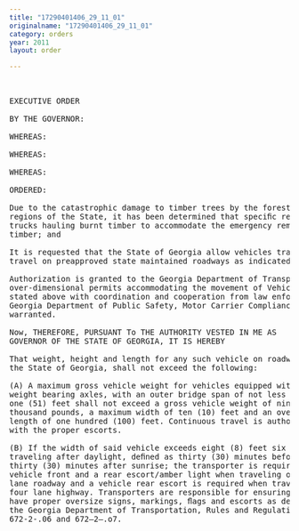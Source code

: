 ```yaml
---
title: "17290401406_29_11_01"
originalname: "17290401406_29_11_01"
category: orders
year: 2011
layout: order

---
```

<pre>
 

EXECUTIVE ORDER

BY THE GOVERNOR:

WHEREAS:

WHEREAS:

WHEREAS:

ORDERED:

Due to the catastrophic damage to timber trees by the forest ﬁres in the southern
regions of the State, it has been determined that speciﬁc restrictions be lifted on
trucks hauling burnt timber to accommodate the emergency removal of burnt
timber; and

It is requested that the State of Georgia allow vehicles transporting such loads to
travel on preapproved state maintained roadways as indicated by the permit; and

Authorization is granted to the Georgia Department of Transportation to issue
over-dimensional permits accommodating the movement of Vehicles and loads as
stated above with coordination and cooperation from law enforcement of the
Georgia Department of Public Safety, Motor Carrier Compliance Division if
warranted.

Now, THEREFORE, PURSUANT To THE AUTHORITY VESTED IN ME AS
GOVERNOR OF THE STATE OF GEORGIA, IT IS HEREBY

That weight, height and length for any such vehicle on roadways maintained by
the State of Georgia, shall not exceed the following:

(A) A maximum gross vehicle weight for vehicles equipped with ﬁve (5)
weight bearing axles, with an outer bridge span of not less than ﬁfty-
one (51) feet shall not exceed a gross vehicle weight of ninety-ﬁve (95)
thousand pounds, a maximum width of ten (10) feet and an overall
length of one hundred (100) feet. Continuous travel is authorized;
with the proper escorts.

(B) If the width of said vehicle exceeds eight (8) feet six (6) inches and is
traveling after daylight, deﬁned as thirty (30) minutes before sunset to
thirty (30) minutes after sunrise; the transporter is required to have a
vehicle front and a rear escort/amber light when traveling on a two
lane roadway and a vehicle rear escort is required when traveling on a
four lane highway. Transporters are responsible for ensuring they
have proper oversize signs, markings, ﬂags and escorts as deﬁned in
the Georgia Department of Transportation, Rules and Regulations
672-2-.06 and 672—2—.o7.

</pre>
